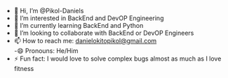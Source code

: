 - 👋 Hi, I’m @Pikol-Daniels
- 👀 I’m interested in BackEnd and DevOP Engineering
- 🌱 I’m currently learning BackEnd and Python 
- 💞️ I’m looking to collaborate with BackEnd or DevOP Engineers
- 📫 How to reach me: danielokitopikol@gmail.com                      
-😄 Pronouns: He/Him 
- ⚡ Fun fact: I would love to solve complex bugs almost as much as I love fitness

<!---
Pikol-Daniels/Pikol-Daniels is a ✨ special ✨ repository because its `README.md` (this file) appears on your GitHub profile.
You can click the Preview link to take a look at your changes.
--->
